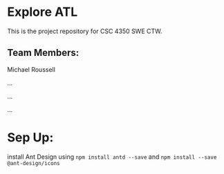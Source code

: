 # Explore ATL

This is the project repository for CSC 4350 SWE CTW.

## Team Members:

Michael Roussell

...

...

...

# Sep Up:
install Ant Design using `npm install antd --save` and `npm install --save @ant-design/icons`